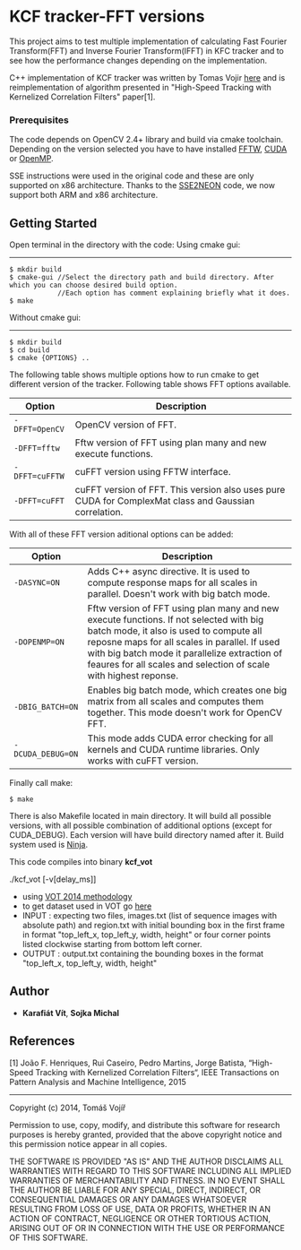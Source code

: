 # KCF tracker-FFT versions
This project aims to test multiple implementation of calculating Fast Fourier Transform(FFT) and Inverse Fourier Transform(IFFT) in KFC tracker and to see how the performance changes depending on the implementation.

C++ implementation of KCF tracker was written by Tomas Vojir [here](https://github.com/vojirt/kcf/blob/master/README.md) and is reimplementation of algorithm presented in "High-Speed Tracking with Kernelized Correlation Filters" paper[1].

### Prerequisites
The code depends on OpenCV 2.4+ library and build via cmake toolchain. Depending on the version selected you have to have installed [FFTW](http://www.fftw.org/), [CUDA](https://developer.nvidia.com/cuda-downloads) or [OpenMP](http://www.openmp.org/).

SSE instructions were used in the original code and these are only supported on x86 architecture. Thanks to the [SSE2NEON](https://github.com/jratcliff63367/sse2neon) code, we now support both ARM and x86 architecture.

## Getting Started
Open terminal in the directory with the code:
Using cmake gui:
________________
```
$ mkdir build
$ cmake-gui //Select the directory path and build directory. After which you can choose desired build option. 
            //Each option has comment explaining briefly what it does.
$ make
```
Without cmake gui:
___________________
```
$ mkdir build
$ cd build
$ cmake {OPTIONS} ..
```

The following table shows multiple options how to run cmake to get different version of the tracker. Following table shows FFT options available.

|Option| Description |
| --- | --- |
| `-DFFT=OpenCV` | OpenCV version of FFT.|
| `-DFFT=fftw` | Fftw version of FFT using plan many and new execute functions.|
| `-DFFT=cuFFTW` | cuFFT version using FFTW interface.|
| `-DFFT=cuFFT` | cuFFT version of FFT. This version also uses pure CUDA for ComplexMat class and Gaussian correlation.|

With all of these FFT version aditional options can be added:

|Option| Description |
| --- | --- |
| `-DASYNC=ON` | Adds C++ async directive. It is used to compute response maps for all scales in parallel. Doesn't work with big batch mode.|
| `-DOPENMP=ON` | Fftw version of FFT using plan many and new execute functions. If not selected with big batch mode, it also is used to compute all reposne maps for all scales in parallel. If used with big batch mode it parallelize extraction of feaures for all scales and selection of scale with highest reponse.|
| `-DBIG_BATCH=ON` | Enables big batch mode, which creates one big matrix from all scales and computes them together. This mode doesn't work for OpenCV FFT.|
| `-DCUDA_DEBUG=ON` | This mode adds CUDA error checking for all kernels and CUDA runtime libraries. Only works with cuFFT version.|

Finally call make:
```
$ make
```

There is also Makefile located in main directory. It will build all possible versions, with all possible combination of additional options (except for CUDA_DEBUG). Each version will have build directory named after it. Build system used is [Ninja](https://ninja-build.org/).

This code compiles into binary **kcf_vot**

./kcf_vot [-v[delay\_ms]]
- using [VOT 2014 methodology](http://www.votchallenge.net/)
- to get dataset used in VOT go [here](http://www.votchallenge.net/vot2016/dataset.html)
 - INPUT : expecting two files, images.txt (list of sequence images with absolute path) and
           region.txt with initial bounding box in the first frame in format "top_left_x, top_left_y, width, height" or
           four corner points listed clockwise starting from bottom left corner.
 - OUTPUT : output.txt containing the bounding boxes in the format "top_left_x, top_left_y, width, height"

 

## Author
* **Karafiát Vít**, **Sojka Michal**

## References

[1] João F. Henriques, Rui Caseiro, Pedro Martins, Jorge Batista, “High-Speed Tracking with Kernelized Correlation Filters“,
IEEE Transactions on Pattern Analysis and Machine Intelligence, 2015
_____________________________________
Copyright (c) 2014, Tomáš Vojíř

Permission to use, copy, modify, and distribute this software for research
purposes is hereby granted, provided that the above copyright notice and
this permission notice appear in all copies.

THE SOFTWARE IS PROVIDED "AS IS" AND THE AUTHOR DISCLAIMS ALL WARRANTIES
WITH REGARD TO THIS SOFTWARE INCLUDING ALL IMPLIED WARRANTIES OF
MERCHANTABILITY AND FITNESS. IN NO EVENT SHALL THE AUTHOR BE LIABLE FOR
ANY SPECIAL, DIRECT, INDIRECT, OR CONSEQUENTIAL DAMAGES OR ANY DAMAGES
WHATSOEVER RESULTING FROM LOSS OF USE, DATA OR PROFITS, WHETHER IN AN
ACTION OF CONTRACT, NEGLIGENCE OR OTHER TORTIOUS ACTION, ARISING OUT OF
OR IN CONNECTION WITH THE USE OR PERFORMANCE OF THIS SOFTWARE.
